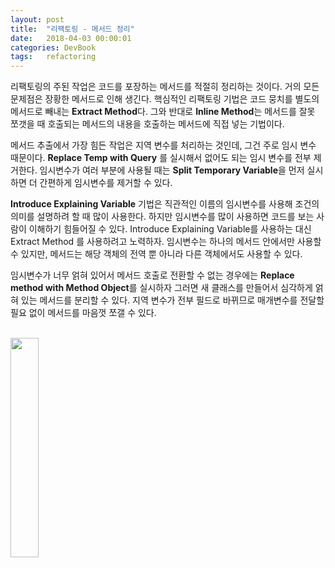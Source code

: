```yaml
---
layout: post
title:  "리팩토링 - 메서드 정리"
date:   2018-04-03 00:00:01
categories: DevBook
tags:	refactoring 
---
```


리팩토링의 주된 작업은 코드를 포장하는 메서드를 적절히 정리하는 것이다. 거의 모든 문제점은 장황한 메서드로 인해 생긴다. 핵심적인 리팩토링 기법은 코드 뭉치를 별도의 메서드로 빼내는 **Extract Method**다. 그와 반대로 **Inline Method**는 메서드를 잘못 쪼갯을 때 호출되는 메서드의 내용을 호출하는 메서드에 직접 넣는 기법이다. 

메서드 추출에서 가장 힘든 작업은 지역 변수를 처리하는 것인데, 그건 주로 임시 변수 때문이다. **Replace Temp with Query** 를 실시해서 없어도 되는 임시 변수를 전부 제거한다. 임시변수가 여러 부분에 사용될 때는 **Split Temporary Variable**을 먼저 실시하면 더 간편하게 임시변수를 제거할 수 있다. 

**Introduce Explaining Variable** 기법은 직관적인 이름의 임시변수를 사용해 조건의 의미를 설명하려 할 때 많이 사용한다. 하지만 임시변수를 많이 사용하면 코드를 보는 사람이 이해하기 힘들어질 수 있다. Introduce Explaining Variable를 사용하는 대신 Extract Method 를 사용하려고 노력하자. 임시변수는 하나의 메서드 안에서만 사용할 수 있지만, 메서드는 해당 객체의 전역 뿐 아니라 다른 객체에서도 사용할 수 있다. 

임시변수가 너무 얽혀 있어서 메서드 호출로 전환할 수 없는 경우에는 **Replace method with Method Object**를 실시하자 그러면 새 클래스를 만들어서 심각하게 얽혀 있는 메서드를 분리할 수 있다. 지역 변수가 전부 필드로 바뀌므로 매개변수를 전달할 필요 없이 메서드를 마음껏 쪼갤 수 있다. 

<br/>

<a href="http://www.aladin.co.kr/shop/wproduct.aspx?ItemId=20793053">
  <img class="book" style="width: 30%; height: 30%" src="http://image.aladin.co.kr/product/2079/30/cover/8979149719_1.jpg"/>
</a>

